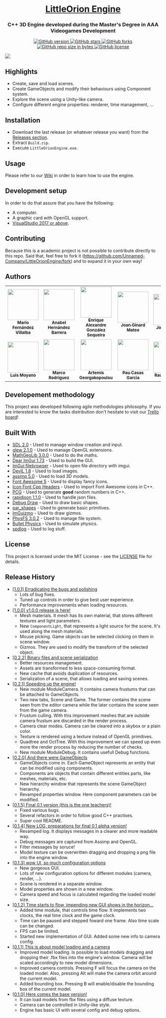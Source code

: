 <h1 align="center" style="border-bottom: none;">
  <a href="https://github.com/Unnamed-Company/LittleOrionEngine/">LittleOrion Engine</a>
</h1>
<h3 align="center">C++ 3D Engine developed during the Master's Degree in AAA Videogames Development</h3>
<p align="center">
  <a href="https://github.com/Unnamed-Company/LittleOrionEngine/releases/">
    <img alt="GitHub version" src="https://img.shields.io/github/v/release/Unnamed-Company/LittleOrionEngine?include_prereleases">
  </a>
  <a href="https://github.com/Unnamed-Company/LittleOrionEngine/stargazers/">
    <img alt="GitHub stars" src="https://img.shields.io/github/stars/Unnamed-Company/LittleOrionEngine.svg">
  </a>
  <a href="https://github.com/Unnamed-Company/LittleOrionEngine/network/">
    <img alt="GitHub forks" src="https://img.shields.io/github/forks/Unnamed-Company/LittleOrionEngine.svg">
  </a>
  <a href="https://github.com/Unnamed-Company/LittleOrionEngine/">
    <img alt="GitHub repo size in bytes" src="https://img.shields.io/github/repo-size/Unnamed-Company/LittleOrionEngine.svg">
  </a>
  <a href="https://github.com/Unnamed-Company/LittleOrionEngine/blob/master/LICENSE">
    <img alt="GitHub license" src="https://img.shields.io/github/license/Unnamed-Company/LittleOrionEngine.svg">
  </a>
</p>

![](https://github.com/Unnamed-Company/LittleOrionEngine/blob/master/Media/README_usage/engine_usage_v1_0_1.gif)

## Highlights
- Create, save and load scenes.
- Create GameObjects and modify their behaviours using Component system.
- Explore the scene using a Unity-like camera.
- Configure different engine properties: renderer, time management, ...

## Installation
- Download the last release (or whatever release you want) from the [Releases section](https://github.com/Unnamed-Company/LittleOrionEngine/releases).
- Extract `Build.zip`.
- Execute `LittleOrionEngine.exe`.

## Usage
Please refer to our [Wiki](https://github.com/Unnamed-Company/LittleOrionEngine/wiki) in order to learn how to use the engine.

## Development setup
In order to do that assure that you have the following:
- A computer.
- A graphic card with OpenGL support.
- [VisualStudio 2017 or above](https://visualstudio.microsoft.com/es/).

## Contributing
Because this is a academic project is not possible to contribute directly to this repo. Said that, feel free to fork it (<https://github.com/Unnamed-Company/LittleOrionEngine/fork>) and to expand it in your own way!

## Authors
<table>
  <tr>
    <td align="center"><a href="https://github.com/mariofv"><img src="https://avatars2.githubusercontent.com/u/17348688?v=4" width="100px;" alt=""/><br /><sub><b>Mario Fernández Villalba</b></sub></a><br /></td>
    <td align="center"><a href="https://github.com/yalania"><img src="https://avatars2.githubusercontent.com/u/48101863?v=4" width="100px;" alt=""/><br /><sub><b>Anabel Hernández Barrera</b></sub></a><br /></td>  
    <td align="center"><a href="https://github.com/Dartemiss"><img src="https://avatars2.githubusercontent.com/u/18176345?v=4" width="100px;" alt=""/><br /><sub><b>Enrique Alexandre González Sequeira</b></sub></a><br /></td>
    <td align="center"><a href="https://github.com/JoanStinson"><img src="https://avatars2.githubusercontent.com/u/24247839?v=4" width="100px;" alt=""/><br /><sub><b>Joan Ginard Mateo</b></sub></a><br /></td>
    <td align="center"><a href="https://github.com/JorxSS"><img src="https://avatars2.githubusercontent.com/u/49075678?v=4" width="100px;" alt=""/><br /><sub><b>Jordi Sauras</b></sub></a><br /></td>
    <td align="center"><a href="https://github.com/JordiRomagosa"><img src="https://avatars2.githubusercontent.com/u/9912719?v=4" width="100px;" alt=""/><br /><sub><b>Jordi Romagosa</b></sub></a><br /></td>
    <td align="center"><a href="https://github.com/Kibium"><img src="https://avatars2.githubusercontent.com/u/24247683?v=4" width="100px;" alt=""/><br /><sub><b>Toni Ferrari Juan</b></sub></a><br /></td>
 </tr>
 <tr>
     <td align="center"><a href="https://github.com/luismoyano"><img src="https://avatars2.githubusercontent.com/u/39064112?v=4" width="100px;" alt=""/><br /><sub><b>Luis Moyano</b></sub></a><br /></td>
    <td align="center"><a href="https://github.com/marcorod94"><img src="https://avatars2.githubusercontent.com/u/29025282?v=4" width="100px;" alt=""/><br /><sub><b>Marco Rodríguez</b></sub></a><br /></td>  
    <td align="center"><a href="https://github.com/Misarte"><img src="https://avatars2.githubusercontent.com/u/34191130?v=4" width="100px;" alt=""/><br /><sub><b>Artemis Georgakopoulou</b></sub></a><br /></td>
    <td align="center"><a href="https://github.com/pacasasgar"><img src="https://avatars2.githubusercontent.com/u/15977683?v=4" width="100px;" alt=""/><br /><sub><b>Pau Casas Garcia</b></sub></a><br /></td>
    <td align="center"><a href="https://github.com/raulgonzalezupc"><img src="https://avatars2.githubusercontent.com/u/56253770?v=4" width="100px;" alt=""/><br /><sub><b>Raúl González</b></sub></a><br /></td>
    <td align="center"><a href="https://github.com/RickyVimon"><img src="https://avatars2.githubusercontent.com/u/33130090?v=4" width="100px;" alt=""/><br /><sub><b>Ricard Vivó</b></sub></a><br /></td>
    <td align="center"><a href="https://github.com/vidalmelero"><img src="https://avatars2.githubusercontent.com/u/43371298?v=4" width="100px;" alt=""/><br /><sub><b>Vidal Melero</b></sub></a><br /></td>
</tr>
</table>

## Developement methodology
This project was developed following agile methodologies philosophy. If you are interested to know the tasks distribution don't hesitate to visit our [Trello board](https://trello.com/b/uFhGXWJ1/littleorionengine)!

## Built With
* [SDL 2.0](https://www.libsdl.org/) - Used to manage window creation and input.
* [glew 2.1.0](http://glew.sourceforge.net/) - Used to manage OpenGL extensions.
* [MathGeoLib 3.0.0](https://github.com/juj/MathGeoLib/) - Used to do the maths.
* [Dear ImGui 1.73](https://github.com/ocornut/imgui/) - Used to build the GUI.
* [ImGui filebrowser](https://github.com/AirGuanZ/imgui-filebrowser) - Used to open file directory with imgui.
* [DevIL 1.8](http://openil.sourceforge.net/) - Used to load images.
* [assimp 5.0](https://github.com/assimp/assimp/) - Used to load 3D models.
* [Font Awesome 5](https://github.com/FortAwesome/Font-Awesome) - Used to display fancy icons.
* [Icon Font Cpp Headers](https://github.com/juliettef/IconFontCppHeaders/) - Used to import Font Awesome icons in C++.
* [PCG](http://www.pcg-random.org/) - Used to generate **good** random numbers in C++.
* [rapidjson 1.1.0](https://github.com/Tencent/rapidjson/) - Used to handle json files.
* [Debug Draw](https://github.com/glampert/debug-draw/) - Used to draw basic shapes.
* [par_shapes](https://github.com/prideout/par/blob/master/par_shapes.h) - Used to generate basic primitives.
* [ImGuizmo](https://github.com/CedricGuillemet/ImGuizmo) - Used to draw gizmos.
* [PhysFS 3.0.2](http://icculus.org/physfs/) - Used to manage file system.
* [Bullet Physics](https://pybullet.org/wordpress/) - Used to simulate physics.
* [spdlog](https://github.com/gabime/spdlog) - Used to log stuff.

## License
This project is licensed under the MIT License - see the [LICENSE](https://github.com/Unnamed-Company/LittleOrionEngine/blob/master/LICENSE) file for details.

## Release History
* [[1.0.1] Erradicating the bugs and polishing](https://github.com/mariofv/LittleOrionEngine/releases/tag/v1.0.1)
    * Lots of bug fixes.
    * Tuned up controls in order to give best user experience.
    * Performance improvements when loading resources.
* [[1.0.0] v1.0.0 release is here!](https://github.com/mariofv/LittleOrionEngine/releases/tag/v1.0.0)
    * Mesh materials. It mesh has its own material, that stores different textures and light parameters.
    * New `ComponentLight`, that represents a light source for the scene. It's used along the mesh materials.
    * Mouse picking. Game objects can be selected clicking on them in scene window.
    * Gizmos. They are used to modify the transform of the selected object.
* [[0.2.2] Binary files and scene serialization](https://github.com/mariofv/LittleOrionEngine/releases/tag/v0.2.2-alpha)
    * Better resources management.
    * Assets are transformed to less space-consuming format.
    * New cache that avoids duplication of resources.
    * Serialization of a scene, that allows loading and saving scenes.
* [[0.2.1] Speeding up the engine!](https://github.com/mariofv/LittleOrionEngine/releases/tag/v0.2.1-alpha)
    * New module ModuleCamera. It contains camera frustums that can be attached to GameObjects.
    * Two new tabs, Scene and Game. The former contains the scene seen from the editor camera while the later contains the scene seen from the game camera.
    * Frustum culling. With this improvement meshes that are outside camera frustum are discarded in the render process.
    * Camera clear modes. Camera can be cleared into a skybox or a plain color.
    * Texture is rendered using a texture instead of OpenGL primitives.
    * Quadtree and OctTree. With this improvement we can speed up even more the render process by reducing the number of checks.
    * New module ModuleDebug. It contains usefull Debug functions.
* [[0.2.0] And there were GameObjects](https://github.com/mariofv/LittleOrionEngine/releases/tag/v0.2.0-alpha)
    * GameObjects come in. Each GameObject represents an entity that can be modified using components.
    * Components are objects that contain different entities parts, like meshes, materials, etc.  
    * New hierarchy window that represents the scene GameObject hierarchy.
    * Revamped properties window. Here component parameters can be modified.
* [[0.1.5] Final 0.1 version (this is the one teachers)!](https://github.com/mariofv/LittleOrionEngine/releases/tag/v0.1.5-alpha)
    * Fixed various bugs.
    * Several refactors in order to follow good C++ practises.
    * Super cool README.
* [[0.1.4] New LOG, preparations for final 0.1 alpha version!](https://github.com/mariofv/LittleOrionEngine/releases/tag/v0.1.4-alpha)
    * Revamped log. It displays messages in a clearer and more readable way.
    * Debug messages are captured from Assimp and OpenGL.
    * Filter messages by soruce!
    * Model texture can be overwritten dragging and dropping a png file into the engine window.
* [[0.1.3] wow UI, so much configuration options](https://github.com/mariofv/LittleOrionEngine/releases/tag/v0.1.3-alpha)
    * New gorgeous GUI.
    * Lots of new configuration options for different modules (camera, render, ...).
    * Scene is rendered in a separate window.
    * Model properties are shown in a new window.
    * Camera speed and focus is calculated regarding the loaded model size.
* [[0.1.2] Time starts to flow, impending new GUI shows in the horizon...](https://github.com/mariofv/LittleOrionEngine/releases/tag/v0.1.2-alpha)
    * Added time module, that controls time flow. It implements two clocks, the real time clock and the game clock.
    * Time can be paused and stepped foward one frame. Also time scale can be changed.
    * FPS can be limited.
    * Started new implementation of GUI. Added some new info to camera config.
* [[0.1.1] This is about model loading and a camera](https://github.com/mariofv/LittleOrionEngine/releases/tag/v0.1.1-alpha)
    * Improved model loading. Is possible to load models dragging and dropping their .fbx files into the engine's window. Camera will be scaled accordingly to new model dimensions.
    * Improved camera controls. Pressing F will focus the camera on the loaded model. Also, pressing Alt will make the camera orbit around the current model.
    * Added bounding box. Pressing B will enable/disable the bounding box of the current model.
* [[0.1.0] Here comes the base version!](https://github.com/mariofv/LittleOrionEngine/releases/tag/v0.1.0-alpha)
    * It can load models from fbx files using a diffuse texture.
    * Camera can be controlled in Unity-like style.
    * Engine has basic UI with several config and debug options.
